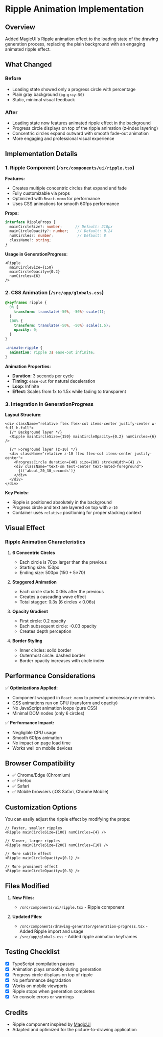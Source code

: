 # Ripple Animation Implementation

## Overview
Added MagicUI's Ripple animation effect to the loading state of the drawing generation process, replacing the plain background with an engaging animated ripple effect.

## What Changed

### Before
- Loading state showed only a progress circle with percentage
- Plain gray background (`bg-gray-50`)
- Static, minimal visual feedback

### After
- Loading state now features animated ripple effect in the background
- Progress circle displays on top of the ripple animation (z-index layering)
- Concentric circles expand outward with smooth fade-out animation
- More engaging and professional visual experience

## Implementation Details

### 1. Ripple Component (`/src/components/ui/ripple.tsx`)

**Features:**
- Creates multiple concentric circles that expand and fade
- Fully customizable via props
- Optimized with `React.memo` for performance
- Uses CSS animations for smooth 60fps performance

**Props:**
```typescript
interface RippleProps {
  mainCircleSize?: number;      // Default: 210px
  mainCircleOpacity?: number;    // Default: 0.24
  numCircles?: number;           // Default: 8
  className?: string;
}
```

**Usage in GenerationProgress:**
```tsx
<Ripple 
  mainCircleSize={150} 
  mainCircleOpacity={0.2} 
  numCircles={6} 
/>
```

### 2. CSS Animation (`/src/app/globals.css`)

```css
@keyframes ripple {
  0% {
    transform: translate(-50%, -50%) scale(1);
  }
  100% {
    transform: translate(-50%, -50%) scale(1.5);
    opacity: 0;
  }
}

.animate-ripple {
  animation: ripple 3s ease-out infinite;
}
```

**Animation Properties:**
- **Duration**: 3 seconds per cycle
- **Timing**: `ease-out` for natural deceleration
- **Loop**: Infinite
- **Effect**: Scales from 1x to 1.5x while fading to transparent

### 3. Integration in GenerationProgress

**Layout Structure:**
```tsx
<div className="relative flex flex-col items-center justify-center w-full h-full">
  {/* Background layer */}
  <Ripple mainCircleSize={150} mainCircleOpacity={0.2} numCircles={6} />
  
  {/* Foreground layer (z-10) */}
  <div className="relative z-10 flex flex-col items-center justify-center">
    <ProgressCircle duration={40} size={80} strokeWidth={4} />
    <div className="text-sm text-center text-muted-foreground">
      {t('about_20_30_seconds')}
    </div>
  </div>
</div>
```

**Key Points:**
- Ripple is positioned absolutely in the background
- Progress circle and text are layered on top with `z-10`
- Container uses `relative` positioning for proper stacking context

## Visual Effect

### Ripple Animation Characteristics

1. **6 Concentric Circles**
   - Each circle is 70px larger than the previous
   - Starting size: 150px
   - Ending size: 500px (150 + 5×70)

2. **Staggered Animation**
   - Each circle starts 0.06s after the previous
   - Creates a cascading wave effect
   - Total stagger: 0.3s (6 circles × 0.06s)

3. **Opacity Gradient**
   - First circle: 0.2 opacity
   - Each subsequent circle: -0.03 opacity
   - Creates depth perception

4. **Border Styling**
   - Inner circles: solid border
   - Outermost circle: dashed border
   - Border opacity increases with circle index

## Performance Considerations

✅ **Optimizations Applied:**
- Component wrapped in `React.memo` to prevent unnecessary re-renders
- CSS animations run on GPU (transform and opacity)
- No JavaScript animation loops (pure CSS)
- Minimal DOM nodes (only 6 circles)

✅ **Performance Impact:**
- Negligible CPU usage
- Smooth 60fps animation
- No impact on page load time
- Works well on mobile devices

## Browser Compatibility

- ✅ Chrome/Edge (Chromium)
- ✅ Firefox
- ✅ Safari
- ✅ Mobile browsers (iOS Safari, Chrome Mobile)

## Customization Options

You can easily adjust the ripple effect by modifying the props:

```tsx
// Faster, smaller ripples
<Ripple mainCircleSize={100} numCircles={4} />

// Slower, larger ripples
<Ripple mainCircleSize={200} numCircles={10} />

// More subtle effect
<Ripple mainCircleOpacity={0.1} />

// More prominent effect
<Ripple mainCircleOpacity={0.3} />
```

## Files Modified

1. **New Files:**
   - `/src/components/ui/ripple.tsx` - Ripple component
   
2. **Updated Files:**
   - `/src/components/drawing-generator/generation-progress.tsx` - Added Ripple import and usage
   - `/src/app/globals.css` - Added ripple animation keyframes

## Testing Checklist

- [x] TypeScript compilation passes
- [x] Animation plays smoothly during generation
- [x] Progress circle displays on top of ripple
- [x] No performance degradation
- [x] Works on mobile viewports
- [x] Ripple stops when generation completes
- [x] No console errors or warnings

## Credits

- Ripple component inspired by [MagicUI](https://magicui.design/docs/components/ripple)
- Adapted and optimized for the picture-to-drawing application
